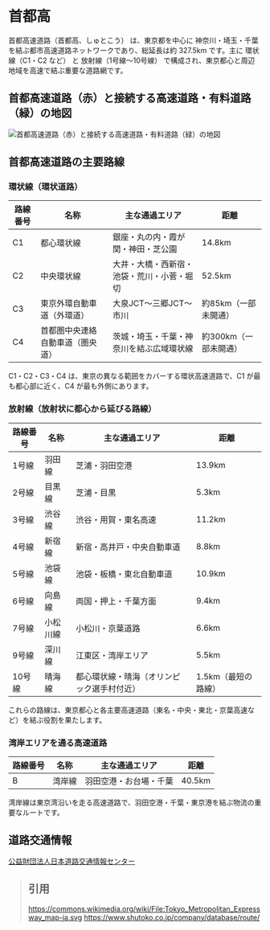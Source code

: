 # 首都高
首都高速道路（首都高、しゅとこう） は、東京都を中心に 神奈川・埼玉・千葉 を結ぶ都市高速道路ネットワークであり、総延長は約 327.5km です。主に 環状線（C1・C2 など） と 放射線（1号線～10号線） で構成され、東京都心と周辺地域を高速で結ぶ重要な道路網です。

## 首都高速道路（赤）と接続する高速道路・有料道路（緑）の地図
![首都高速道路（赤）と接続する高速道路・有料道路（緑）の地図](https://upload.wikimedia.org/wikipedia/commons/thumb/5/5a/Tokyo_Metropolitan_Expressway_map-ja-4.svg/1280px-Tokyo_Metropolitan_Expressway_map-ja-4.svg.png)

## 首都高速道路の主要路線
### 環状線（環状道路）
|路線番号	|名称	|主な通過エリア	|距離|
|----------|--------|-------|-------|
|C1	|都心環状線	|銀座・丸の内・霞が関・神田・芝公園	|14.8km|
|C2	|中央環状線	|大井・大橋・西新宿・池袋・荒川・小菅・堀切	|52.5km|
|C3	|東京外環自動車道（外環道）	|大泉JCT～三郷JCT～市川	|約85km（一部未開通）|
|C4	|首都圏中央連絡自動車道（圏央道）	|茨城・埼玉・千葉・神奈川を結ぶ広域環状線	|約300km（一部未開通）|

 C1・C2・C3・C4 は、東京の異なる範囲をカバーする環状高速道路で、C1 が最も都心部に近く、C4 が最も外側にあります。

### 放射線（放射状に都心から延びる路線）
|路線番号	|名称	|主な通過エリア	|距離|
|----------|--------|-------|-------|
|1号線	|羽田線	|芝浦・羽田空港	|13.9km|
|2号線	|目黒線	|芝浦・目黒	|5.3km|
|3号線	|渋谷線	|渋谷・用賀・東名高速	|11.2km|
|4号線	| 新宿線	|新宿・高井戸・中央自動車道	|8.8km|
|5号線	| 池袋線	|池袋・板橋・東北自動車道	|10.9km|
|6号線	|向島線	|両国・押上・千葉方面	|9.4km|
|7号線	|小松川線	|小松川・京葉道路	|6.6km|
|9号線	|深川線	|江東区・湾岸エリア	|5.5km|
|10号線	|晴海線	|都心環状線・晴海（オリンピック選手村付近）	|1.5km（最短の路線）|

これらの路線は、東京都心と各主要高速道路（東名・中央・東北・京葉高速など）を結ぶ役割を果たします。

### 湾岸エリアを通る高速道路

|路線番号	|名称	|主な通過エリア	|距離|
|----------|--------|-------|-------|
|B	| 湾岸線 | 羽田空港・お台場・千葉 |40.5km|

湾岸線は東京湾沿いを走る高速道路で、羽田空港・千葉・東京港を結ぶ物流の重要なルートです。

## 道路交通情報
[公益財団法人日本道路交通情報センター](https://www.jartic.or.jp)



> ## 引用   
> https://commons.wikimedia.org/wiki/File:Tokyo_Metropolitan_Expressway_map-ja.svg
> https://www.shutoko.co.jp/company/database/route/